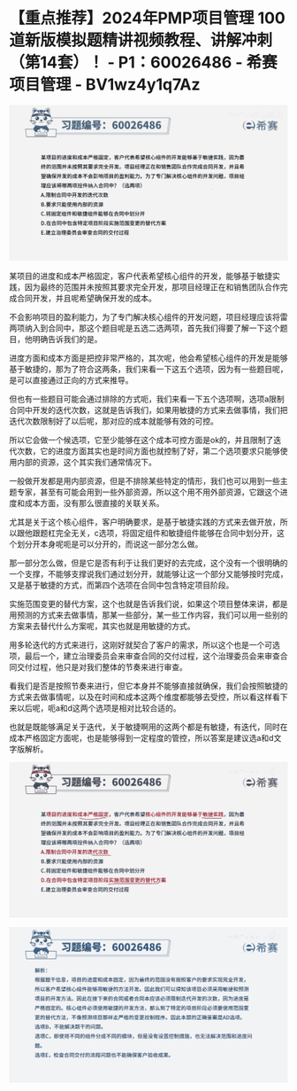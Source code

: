# 【重点推荐】2024年PMP项目管理 100道新版模拟题精讲视频教程、讲解冲刺（第14套）！ - P1：60026486 - 希赛项目管理 - BV1wz4y1q7Az

![](img/918789faeea49a9ef0d0bcbba58aa67e_0.png)

某项目的进度和成本严格固定，客户代表希望核心组件的开发，能够基于敏捷实践，因为最终的范围并未按照其要求完全开发，那项目经理正在和销售团队合作完成合同开发，并且呢希望确保开发的成本。

不会影响项目的盈利能力，为了专门解决核心组件的开发问题，项目经理应该将雷两项纳入到合同中，那这个题目呢是五选二选两项，首先我们得要了解一下这个题目，他明确告诉我们的是。

进度方面和成本方面是把控非常严格的，其次呢，他会希望核心组件的开发是能够基于敏捷的，那为了符合这两条，我们来看一下这五个选项，因为有一些题目呢，是可以直接通过正向的方式来推导。

但也有一些题目可能会通过排除的方式呃，我们来看一下五个选项啊，选项a限制合同中开发的迭代次数，这就是告诉我们，如果用敏捷的方式来去做事情，我们把迭代次数限制好了以后呢，那对应的成本就能够有效的可控。

所以它会做一个候选项，它至少能够在这个成本可控方面是ok的，并且限制了迭代次数，它的进度方面其实也是时间方面也就控制了好，第二个选项要求只能够使用内部的资源，这个其实我们通常情况下。

一般做开发都是用内部资源，但是不排除某些特定的情形，我们也可以用到一些主题专家，甚至有可能会用到一些外部资源，所以这个用不用外部资源，它跟这个进度和成本方面，没有那么很直接的关联关系。

尤其是关于这个核心组件，客户明确要求，是基于敏捷实践的方式来去做开放，所以跟他跟题杠完全无关，c选项，将固定组件和敏捷组件能够在合同中划分开，这个划分开本身呢呃是可以分开的，而说这一部分怎么做。

那一部分怎么做，但是它是否有利于让我们更好的去完成，这个没有一个很明确的一个支撑，不能够支撑说我们通过划分开，就能够让这一个部分又能够按时完成，又是基于敏捷的方式，而第四个选项在合同中包含特定项目阶段。

实施范围变更的替代方案，这个也就是告诉我们说，如果这个项目整体来讲，都是用预测的方式来去做事情，那某一些部分，某一些工作内容，我们可以用一些别的方案来去替代什么方案呢，其实也就是用敏捷的方式。

用多轮迭代的方式来进行，这刚好就契合了客户的需求，所以这个也是一个可选项，最后一个，建立治理委员会来审查合同的交付过程，这个治理委员会来审查合同交付过程，他只是对我们整体的节奏来进行审查。

看我们是否是按照节奏来进行，但它本身并不能够直接就确保，我们会按照敏捷的方式来去做事情呢，以及在时间和成本这两个维度都能够去受控，所以看这样看下来以后呢，呃a和d这两个选项是相对比较合适的。

也就是既能够满足关于迭代，关于敏捷啊用的这两个都是有敏捷，有迭代，同时在成本严格固定方面呢，也是能够得到一定程度的管控，所以答案是建议选a和d文字版解析。



![](img/918789faeea49a9ef0d0bcbba58aa67e_2.png)

![](img/918789faeea49a9ef0d0bcbba58aa67e_3.png)